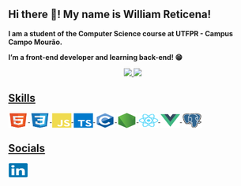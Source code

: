 ## Hi there 👋! My name is William Reticena!

**I am a student of the Computer Science course at UTFPR - Campus Campo Mourão.**

**I’m a front-end developer and learning back-end! 😁**

<div align="center">
  <a href="https://github.com/William-Reticena">
  <img height="180em" src="https://github-readme-stats.vercel.app/api?username=William-Reticena&show_icons=true&theme=dracula&include_all_commits=true&count_private=true"/>
  <img height="180em" src="https://github-readme-stats.vercel.app/api/top-langs/?username=William-Reticena&layout=compact&langs_count=7&theme=dracula"/>
</div>
  
 ## Skills
 <div>
   <img align="center" alt="William-Reticena-HTML" height="30" width="40" src="https://raw.githubusercontent.com/devicons/devicon/master/icons/html5/html5-original.svg">
   <img align="center" alt="William-Reticena-CSS" height="30" width="40" src="https://raw.githubusercontent.com/devicons/devicon/master/icons/css3/css3-original.svg">
   <img align="center" alt="William-Reticena-Js" height="30" width="40" src="https://raw.githubusercontent.com/devicons/devicon/master/icons/javascript/javascript-plain.svg">
   <img align="center" alt="William-Reticena-Postgres" height="30" width="40" src="https://github.com/devicons/devicon/blob/master/icons/typescript/typescript-original.svg">
   <img align="center" alt="William-Reticena-C" height="30" width="40" src="https://github.com/devicons/devicon/blob/master/icons/c/c-original.svg">
   <img align="center" alt="William-Reticena-Node" height="30" width="40" src="https://github.com/devicons/devicon/blob/master/icons/nodejs/nodejs-original.svg">
   <img align="center" alt="William-Reticena-React" height="30" width="40" src="https://github.com/devicons/devicon/blob/master/icons/react/react-original.svg">
   <img align="center" alt="William-Reticena-VueJs" height="30" width="40" src="https://github.com/devicons/devicon/blob/master/icons/vuejs/vuejs-original.svg">
   <img align="center" alt="William-Reticena-Postgres" height="30" width="40" src="https://github.com/devicons/devicon/blob/master/icons/postgresql/postgresql-original.svg">
 </div>

  
  ## Socials
  <a href="https://www.linkedin.com/in/william-reticena" target="_blank">
    <img align="center" alt="William-Reticena-Linkedin" height="30" width="40" src="https://github.com/devicons/devicon/blob/master/icons/linkedin/linkedin-original.svg">
  </a>
